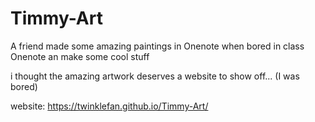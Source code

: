 # Timmy-Art
A friend made some amazing paintings in Onenote when bored in class
      Onenote an make some cool stuff

i thought the amazing artwork deserves a website to show off... (I was bored)

website: https://twinklefan.github.io/Timmy-Art/

